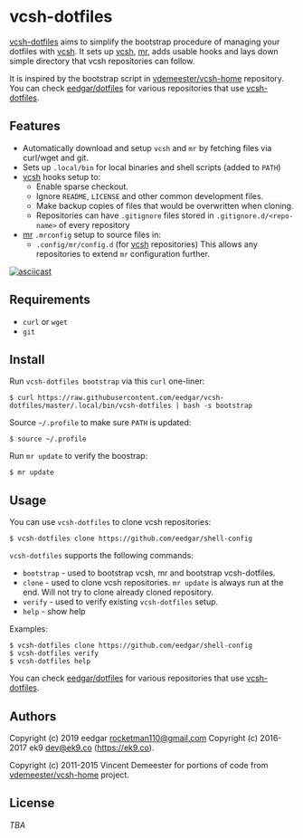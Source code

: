 vcsh-dotfiles
=============

[vcsh-dotfiles][0] aims to simplify the bootstrap procedure of managing your
dotfiles with [vcsh][1]. It sets up [vcsh][1], [mr][2], adds usable hooks and
lays down simple directory that vcsh repositories can follow.

It is inspired by the bootstrap script in [vdemeester/vcsh-home][3] repository.
You can check [eedgar/dotfiles][10] for various repositories that use
[vcsh-dotfiles][0].

## Features

- Automatically download and setup `vcsh` and `mr` by fetching files via
  curl/wget and git.
- Sets up `.local/bin` for local binaries and shell scripts (added to `PATH`)
- [vcsh][1] hooks setup to:
    - Enable sparse checkout.
    - Ignore `README`, `LICENSE` and other common development files.
    - Make backup copies of files that would be overwritten when cloning.
    - Repositories can have `.gitignore` files stored
      in `.gitignore.d/<repo-name>` of every repository
- [mr][2] `.mrconfig` setup to source files in:
    - `.config/mr/config.d` (for [vcsh][1] repositories)
  This allows any repositories to extend `mr` configuration further.

[![asciicast](https://asciinema.org/a/125351.png)](https://asciinema.org/a/125351)

## Requirements

- `curl` or `wget`
- `git`

## Install

Run `vcsh-dotfiles bootstrap` via this `curl` one-liner:

    $ curl https://raw.githubusercontent.com/eedgar/vcsh-dotfiles/master/.local/bin/vcsh-dotfiles | bash -s bootstrap

Source `~/.profile` to make sure `PATH` is updated:

    $ source ~/.profile

Run `mr update` to verify the boostrap:

    $ mr update

## Usage

You can use `vcsh-dotfiles` to clone vcsh repositories:

    $ vcsh-dotfiles clone https://github.com/eedgar/shell-config

`vcsh-dotfiles` supports the following commands:

- `bootstrap` - used to bootstrap vcsh, mr and bootstrap vcsh-dotfiles.
- `clone` - used to clone vcsh repositories. `mr update` is always run at the
   end. Will not try to clone already cloned repository.
- `verify` - used to verify existing `vcsh-dotfiles` setup.
- `help` - show help

Examples:

    $ vcsh-dotfiles clone https://github.com/eedgar/shell-config
    $ vcsh-dotfiles verify
    $ vcsh-dotfiles help

You can check [eedgar/dotfiles][10] for various repositories that use
[vcsh-dotfiles][0].

## Authors

Copyright (c) 2019 eedgar <rocketman110@gmail.com>
Copyright (c) 2016-2017 ek9 <dev@ek9.co> (https://ek9.co).

Copyright (c) 2011-2015 Vincent Demeester for portions of code from
[vdemeester/vcsh-home][3] project.

## License

*TBA*

[0]: https://github.com/ek9/vcsh-dotfiles
[1]: https://github.com/RichiH/vcsh
[2]: https://github.com/joeyh/myrepos
[3]: https://github.com/vdemeester/vcsh-home
[10]: https://github.com/ek9/dotfiles
